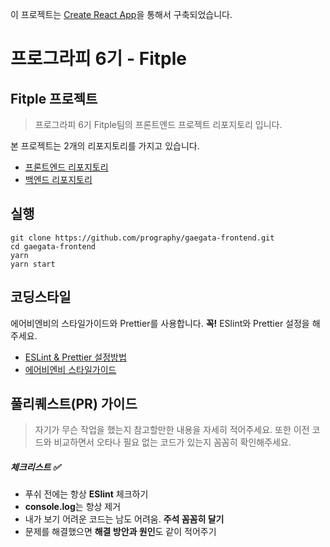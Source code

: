 이 프로젝트는 [Create React App](https://github.com/facebook/create-react-app)을 통해서 구축되었습니다.

# 프로그라피 6기 - Fitple

## Fitple 프로젝트

> 프로그라피 6기 Fitple팀의 프론트엔드 프로젝트 리포지토리 입니다.

본 프로젝트는 2개의 리포지토리를 가지고 있습니다.

- [프론트엔드 리포지토리](https://github.com/prography/gaegata-frontend)
- [백엔드 리포지토리](https://github.com/prography/6th-fitple-backend)

## 실행

```shell
git clone https://github.com/prography/gaegata-frontend.git
cd gaegata-frontend
yarn
yarn start
```

## 코딩스타일

에어비엔비의 스타일가이드와 Prettier를 사용합니다. **꼭!** ESlint와 Prettier 설정을 해주세요.

- [ESLint & Prettier 설정방법](https://velog.io/@velopert/eslint-and-prettier-in-react)
- [에어비엔비 스타일가이드](https://github.com/airbnb/javascript)

## 풀리퀘스트(PR) 가이드

> 자기가 무슨 작업을 했는지 참고할만한 내용을 자세히 적어주세요.
> 또한 이전 코드와 비교하면서 오타나 필요 없는 코드가 있는지 꼼꼼히 확인해주세요.

##### 체크리스트 ✅

- 푸쉬 전에는 항상 **ESlint** 체크하기
- **console.log**는 항상 제거
- 내가 보기 어려운 코드는 남도 어려움. **주석 꼼꼼히 달기**
- 문제를 해결했으면 **해결 방안과 원인**도 같이 적어주기
